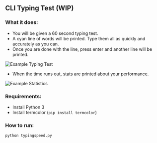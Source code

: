 ## CLI Typing Test (WIP)

### What it does:
- You will be given a 60 second typing test.
- A cyan line of words will be printed. Type them all as quickly and accurately as you can.
- Once you are done with the line, press enter and another line will be printed.

![Example Typing Test](https://images2.imgbox.com/57/9a/t0ItPBZt_o.png)

- When the time runs out, stats are printed about your performance.

![Example Statistics](https://images2.imgbox.com/e7/03/bPv3YlLR_o.png)

### Requirements:
- Install Python 3
- Install termcolor (`pip install termcolor`)

### How to run:
`python typingspeed.py`
